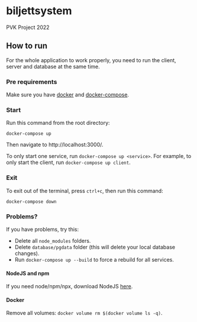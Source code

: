 # biljettsystem
PVK Project 2022

## How to run
For the whole application to work properly, you need to run the client, server and database at the same time.

### Pre requirements
Make sure you have [docker](https://www.docker.com/products/docker-desktop) and [docker-compose](https://docs.docker.com/compose/install/).

### Start
Run this command from the root directory:
```
docker-compose up
```

Then navigate to http://localhost:3000/.

To only start one service, run `docker-compose up <service>`. For example, to only start the client, run `docker-compose up client`.

### Exit
To exit out of the terminal, press `ctrl+c`, then run this command:

```
docker-compose down
```

### Problems?
If you have problems, try this:

* Delete all `node_modules` folders.
* Delete `database/pgdata` folder (this will delete your local database changes).
* Run `docker-compose up --build` to force a rebuild for all services.

#### NodeJS and npm
If you need node/npm/npx, download NodeJS [here](https://nodejs.org/en/).

#### Docker
Remove all volumes: `docker volume rm $(docker volume ls -q)`.